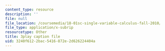 ```yaml
---
content_type: resource
description: ''
file: null
file_location: /coursemedia/18-01sc-single-variable-calculus-fall-2010/3240f6122bac5416872e2d626224404a_MK_0QHbUnIA.vtt
file_type: application/x-subrip
resourcetype: Other
title: 3play caption file
uid: 3240f612-2bac-5416-872e-2d626224404a
---
```

